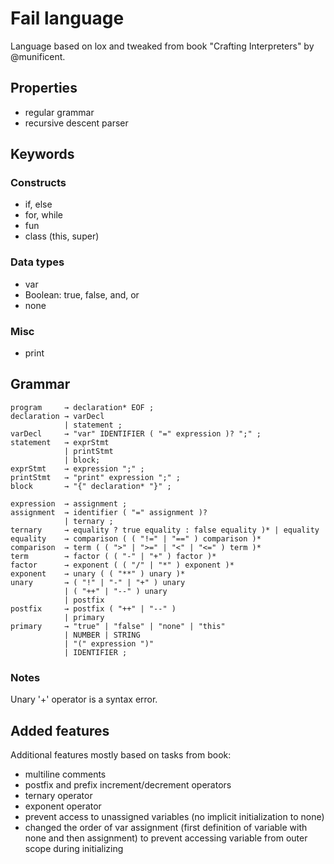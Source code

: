 # Fail language

Language based on lox and tweaked from book "Crafting Interpreters" by @munificent.

## Properties
- regular grammar
- recursive descent parser

## Keywords
### Constructs
- if, else
- for, while
- fun
- class (this, super)

### Data types
- var
- Boolean: true, false, and, or
- none

### Misc
- print

## Grammar
    program     → declaration* EOF ;
    declaration → varDecl
                | statement ;
    varDecl     → "var" IDENTIFIER ( "=" expression )? ";" ;
    statement   → exprStmt
                | printStmt
                | block;
    exprStmt    → expression ";" ;
    printStmt   → "print" expression ";" ;
    block       → "{" declaration* "}" ;
     
    expression  → assignment ;
    assignment  → identifier ( "=" assignment )?
                | ternary ;
    ternary     → equality ? true equality : false equality )* | equality
    equality    → comparison ( ( "!=" | "==" ) comparison )*
    comparison  → term ( ( ">" | ">=" | "<" | "<=" ) term )*
    term        → factor ( ( "-" | "+" ) factor )*
    factor      → exponent ( ( "/" | "*" ) exponent )*
    exponent    → unary ( ( "**" ) unary )*
    unary       → ( "!" | "-" | "+" ) unary
                | ( "++" | "--" ) unary
                | postfix
    postfix     → postfix ( "++" | "--" )
                | primary
    primary     → "true" | "false" | "none" | "this"
                | NUMBER | STRING
                | "(" expression ")"
                | IDENTIFIER ;
               
### Notes
Unary '+' operator is a syntax error.
           
## Added features
Additional features mostly based on tasks from book:
- multiline comments
- postfix and prefix increment/decrement operators
- ternary operator
- exponent operator
- prevent access to unassigned variables (no implicit initialization to none)
- changed the order of var assignment (first definition of variable with none and then assignment)
  to prevent accessing variable from outer scope during initializing
